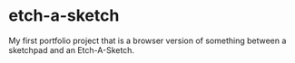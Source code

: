 # etch-a-sketch
My first portfolio project that is a browser version of something between a sketchpad and an Etch-A-Sketch.
